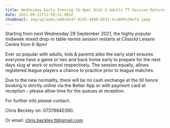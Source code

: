 ```yaml
---
title: Wednesday Early Evening (6-8pm) Kids & Adults TT Session Returns @Clissold LC
date: 2021-09-22T12:59:51.803Z
thumbnail: img/uploads/ad0cd147-d1d3-4480-bb31-bca889cd4efd.jpeg
---
```

Starting from next Wednesday 29 September 2021, the highly popular midweek mixed drop-in  table-tennis session restarts at Clissold Leisure Centre from 6-8pm!

Ever so popular with adults, kids & parents alike the early start ensures everyone have a game or two and back home early to prepare for the next days slug at work or school respectively.  The session equally, allows registered league players a chance to practice prior to league matches.

Due to the new normality, there will be no cash exchange at the till hence booking is strictly online via the Better App or with payment card at reception - please allow time for the queues at reception.

For further info please contact: 

Chris Beckley on: 07378840390. 

Or email: chris.beckley.tt@gmail.com